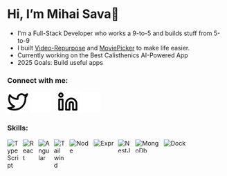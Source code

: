 # Hi, I’m Mihai Sava👋 

- I'm a Full-Stack Developer who works a 9-to-5 and builds stuff from 5-to-9
- I built <a href="https://video-repurpose.com" target="_blank">Video-Repurpose</a> and <a href="https://moviepicker.app" target="_blank">MoviePicker</a> to make life easier.
- Currently working on the Best Calisthenics AI-Powered App
- 2025 Goals: Build useful apps

### Connect with me:

[![website](./img/twitter-light.svg)](https://twitter.com/MihaiSava98#gh-light-mode-only)
[![website](./img/twitter-dark.svg)](https://twitter.com/MihaiSava98)
&nbsp;&nbsp;
[![website](./img/linkedin-light.svg)](https://www.linkedin.com/in/mihai-sava-517534242#gh-light-mode-only)
[![website](./img/linkedin-dark.svg)](https://www.linkedin.com/in/mihai-cristian-sava-517534242/)


### Skills:
<img align="left" alt="TypeScript" width="26px" src="https://upload.wikimedia.org/wikipedia/commons/4/4c/Typescript_logo_2020.svg" style="padding-right:10px;" />
<img align="left" alt="React" width="26px" src="https://cdn.jsdelivr.net/gh/devicons/devicon/icons/react/react-original.svg" style="padding-right:10px;" />
<img align="left" alt="Angular" width="26px" src="https://upload.wikimedia.org/wikipedia/commons/c/cf/Angular_full_color_logo.svg" style="padding-right:10px;" />
<img align="left" alt="Tailwind" width="26px" src="https://upload.wikimedia.org/wikipedia/commons/d/d5/Tailwind_CSS_Logo.svg" style="padding-right:10px;" />
<img align="left" alt="Node" width="46px" src="https://upload.wikimedia.org/wikipedia/commons/d/d9/Node.js_logo.svg" style="padding-right:10px;" />
<img align="left" alt="Express" width="46px" height="20" src="https://upload.wikimedia.org/wikipedia/commons/6/64/Expressjs.png" style="padding-right:10px;" />
<img align="left" alt="NestJS" width="30px" height="30" src="https://upload.wikimedia.org/wikipedia/commons/thumb/a/a8/NestJS.svg/621px-NestJS.svg.png" style="padding-right:10px;" />
<img align="left" alt="MongoDb" width="56px" height="30" src="https://upload.wikimedia.org/wikipedia/commons/9/93/MongoDB_Logo.svg" style="padding-right:10px;" />
<img align="left" alt="Docker" width="56px" height="20" src="https://upload.wikimedia.org/wikipedia/commons/7/79/Docker_%28container_engine%29_logo.png" style="padding-right:10px;" />

